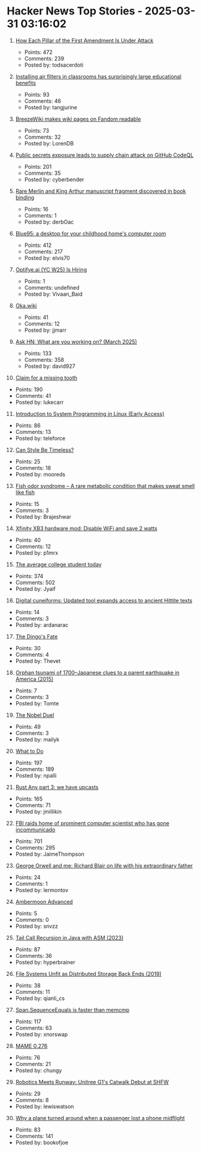 # Hacker News Top Stories - 2025-03-31 03:16:02

1. [How Each Pillar of the First Amendment Is Under Attack](https://krebsonsecurity.com/2025/03/how-each-pillar-of-the-1st-amendment-is-under-attack/)
   - Points: 472
   - Comments: 239
   - Posted by: todsacerdoti

2. [Installing air filters in classrooms has surprisingly large educational benefits](https://www.vox.com/2020/1/8/21051869/indoor-air-pollution-student-achievement)
   - Points: 93
   - Comments: 46
   - Posted by: tangjurine

3. [BreezeWiki makes wiki pages on Fandom readable](https://breezewiki.com/)
   - Points: 73
   - Comments: 32
   - Posted by: LorenDB

4. [Public secrets exposure leads to supply chain attack on GitHub CodeQL](https://www.praetorian.com/blog/codeqleaked-public-secrets-exposure-leads-to-supply-chain-attack-on-github-codeql/)
   - Points: 201
   - Comments: 35
   - Posted by: cyberbender

5. [Rare Merlin and King Arthur manuscript fragment discovered in book binding](https://www.cam.ac.uk/stories/merlin-manuscript-discovered-cambridge)
   - Points: 16
   - Comments: 1
   - Posted by: derbOac

6. [Blue95: a desktop for your childhood home's computer room](https://github.com/winblues/blue95)
   - Points: 412
   - Comments: 217
   - Posted by: elvis70

7. [Optifye.ai (YC W25) Is Hiring](https://www.ycombinator.com/companies/optifye-ai/jobs/sDfGXkK-founding-engineer)
   - Points: 1
   - Comments: undefined
   - Posted by: Vivaan_Baid

8. [Oka.wiki](https://oka.wiki/)
   - Points: 41
   - Comments: 12
   - Posted by: jjmarr

9. [Ask HN: What are you working on? (March 2025)](undefined)
   - Points: 133
   - Comments: 358
   - Posted by: david927

10. [Claim for a missing tooth](https://tf230.matteason.co.uk/)
   - Points: 190
   - Comments: 41
   - Posted by: lukecarr

11. [Introduction to System Programming in Linux (Early Access)](https://nostarch.com/introduction-system-programming-linux)
   - Points: 86
   - Comments: 13
   - Posted by: teleforce

12. [Can Style Be Timeless?](https://www.mrporter.com/en-gb/journal/fashion/derek-guy-timeless-style-25197344)
   - Points: 25
   - Comments: 18
   - Posted by: mooreds

13. [Fish odor syndrome – A rare metabolic condition that makes sweat smell like fish](https://www.livescience.com/health/viruses-infections-disease/fish-odor-syndrome-a-rare-metabolic-condition-that-makes-sweat-smell-like-rotten-fish)
   - Points: 15
   - Comments: 3
   - Posted by: Brajeshwar

14. [Xfinity XB3 hardware mod: Disable WiFi and save 2 watts](https://gist.github.com/pmarks-net/af40dba69272806c1ec9cbe71429d2e7)
   - Points: 40
   - Comments: 12
   - Posted by: p1mrx

15. [The average college student today](https://hilariusbookbinder.substack.com/p/the-average-college-student-today)
   - Points: 374
   - Comments: 502
   - Posted by: Jyaif

16. [Digital cuneiforms: Updated tool expands access to ancient Hittite texts](https://phys.org/news/2025-03-digital-cuneiforms-tool-access-ancient.html)
   - Points: 14
   - Comments: 3
   - Posted by: ardanarac

17. [The Dingo's Fate](https://www.noemamag.com/the-dingos-fate/)
   - Points: 30
   - Comments: 4
   - Posted by: Thevet

18. [Orphan tsunami of 1700–Japanese clues to a parent earthquake in America (2015)](https://pubs.usgs.gov/publication/pp1707)
   - Points: 7
   - Comments: 3
   - Posted by: Tomte

19. [The Nobel Duel](https://www.asimov.press/p/nobel-duel)
   - Points: 49
   - Comments: 3
   - Posted by: mailyk

20. [What to Do](https://paulgraham.com/do.html)
   - Points: 197
   - Comments: 189
   - Posted by: npalli

21. [Rust Any part 3: we have upcasts](https://lucumr.pocoo.org/2025/3/27/any-upcast/)
   - Points: 165
   - Comments: 71
   - Posted by: jmillikin

22. [FBI raids home of prominent computer scientist who has gone incommunicado](https://arstechnica.com/security/2025/03/computer-scientist-goes-silent-after-fbi-raid-and-purging-from-university-website/)
   - Points: 701
   - Comments: 295
   - Posted by: JaimeThompson

23. [George Orwell and me: Richard Blair on life with his extraordinary father](https://www.theguardian.com/books/2025/mar/19/george-orwell-me-richard-blair-life-with-extraordinary-father)
   - Points: 24
   - Comments: 1
   - Posted by: lermontov

24. [Ambermoon Advanced](https://github.com/Pyrdacor/Ambermoon-Advanced)
   - Points: 5
   - Comments: 0
   - Posted by: snvzz

25. [Tail Call Recursion in Java with ASM (2023)](https://unlinkedlist.org/2023/03/19/tail-call-recursion-in-java-with-asm/)
   - Points: 87
   - Comments: 36
   - Posted by: hyperbrainer

26. [File Systems Unfit as Distributed Storage Back Ends (2019)](https://dl.acm.org/doi/pdf/10.1145/3341301.3359656)
   - Points: 38
   - Comments: 11
   - Posted by: qianli_cs

27. [Span<T>.SequenceEquals is faster than memcmp](https://richardcocks.github.io/2025-03-30-FasterThanMemCmp.html)
   - Points: 117
   - Comments: 63
   - Posted by: xnorswap

28. [MAME 0.276](https://www.mamedev.org/?p=549)
   - Points: 76
   - Comments: 21
   - Posted by: chungy

29. [Robotics Meets Runway: Unitree G1's Catwalk Debut at SHFW](https://chinaminutes.com/2025/03/27/robotics-meets-runway-unitree-g1s-catwalk-debut-at-shfw/)
   - Points: 29
   - Comments: 8
   - Posted by: lewiswatson

30. [Why a plane turned around when a passenger lost a phone midflight](https://www.washingtonpost.com/travel/2025/03/28/air-france-lost-cellphone/)
   - Points: 83
   - Comments: 141
   - Posted by: bookofjoe

